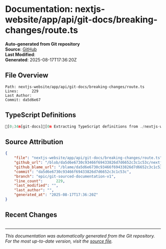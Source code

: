 # Documentation: nextjs-website/app/api/git-docs/breaking-changes/route.ts

**Auto-generated from Git repository**  
**Source**: [GitHub](/blob/da5d6e6730c93466f69433826d7d6652c3c1c53c/nextjs-website/app/api/git-docs/breaking-changes/route.ts)  
**Last Modified**:   
**Generated**: 2025-08-17T17:36:20Z

## File Overview

```
Path: nextjs-website/app/api/git-docs/breaking-changes/route.ts
Lines:      229
Last Author: 
Commit: da5d6e67
```

## TypeScript Definitions

```typescript
[0;34m[git-docs][0m Extracting TypeScript definitions from ./nextjs-website/app/api/git-docs/breaking-changes/route.ts
```

## Source Attribution

```json
{
    "file": "nextjs-website/app/api/git-docs/breaking-changes/route.ts",
    "github_url": "/blob/da5d6e6730c93466f69433826d7d6652c3c1c53c/nextjs-website/app/api/git-docs/breaking-changes/route.ts",
    "github_blame_url": "/blame/da5d6e6730c93466f69433826d7d6652c3c1c53c/nextjs-website/app/api/git-docs/breaking-changes/route.ts",
    "commit": "da5d6e6730c93466f69433826d7d6652c3c1c53c",
    "branch": "epic/git-sourced-documentation-v1",
    "line_count":      229,
    "last_modified": "",
    "last_author": "",
    "generated_at": "2025-08-17T17:36:20Z"
}
```

## Recent Changes

```diff

```

---
*This documentation was automatically generated from the Git repository. 
For the most up-to-date version, visit the [source file](/blob/da5d6e6730c93466f69433826d7d6652c3c1c53c/nextjs-website/app/api/git-docs/breaking-changes/route.ts).*

